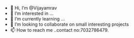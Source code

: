 - 👋 Hi, I’m @Vijayamrav
- 👀 I’m interested in ...
- 🌱 I’m currently learning ...
- 💞️ I’m looking to collaborate on small interesting projects
- 📫 How to reach me ..contact no:7032786479.

<!---
Vijayamrav/Vijayamrav is a ✨ special ✨ repository because its `README.md` (this file) appears on your GitHub profile.
You can click the Preview link to take a look at your changes.
--->
